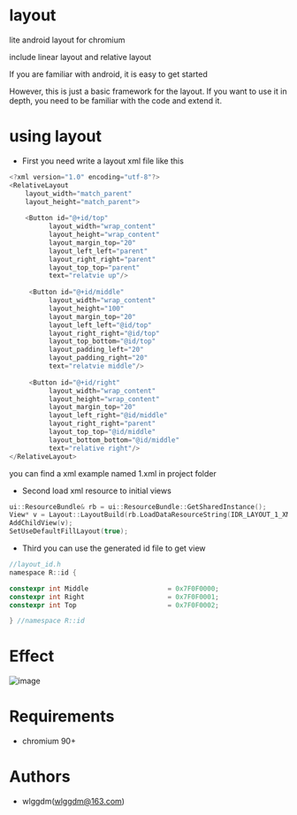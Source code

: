 # layout
lite android layout for chromium

include linear layout and relative layout

If you are familiar with android, it is easy to get started

However, this is just a basic framework for the layout. If you want to use it in depth, you need to be familiar with the code and extend it.

# using layout

* First you need write a layout xml file like this

```c
<?xml version="1.0" encoding="utf-8"?>
<RelativeLayout
    layout_width="match_parent"
    layout_height="match_parent">
    
    <Button id="@+id/top"
          layout_width="wrap_content"
          layout_height="wrap_content"
          layout_margin_top="20"
          layout_left_left="parent"
          layout_right_right="parent"
          layout_top_top="parent"
          text="relatvie up"/>
          
     <Button id="@+id/middle"
          layout_width="wrap_content"
          layout_height="100"
          layout_margin_top="20"
          layout_left_left="@id/top"
          layout_right_right="@id/top"
          layout_top_bottom="@id/top"
          layout_padding_left="20"
          layout_padding_right="20"
          text="relatvie middle"/>
          
     <Button id="@+id/right"
          layout_width="wrap_content"
          layout_height="wrap_content"
          layout_margin_top="20"
          layout_left_right="@id/middle"
          layout_right_right="parent"
          layout_top_top="@id/middle"
          layout_bottom_bottom="@id/middle"
          text="relative right"/>
</RelativeLayout>
```
you can find a xml example named 1.xml in project folder

* Second load xml resource to initial views
```c
ui::ResourceBundle& rb = ui::ResourceBundle::GetSharedInstance();
View* v = Layout::LayoutBuild(rb.LoadDataResourceString(IDR_LAYOUT_1_XML));
AddChildView(v);
SetUseDefaultFillLayout(true);
```
* Third you can use the generated id file to get view
```c
//layout_id.h
namespace R::id { 

constexpr int Middle                    = 0x7F0F0000;
constexpr int Right                     = 0x7F0F0001;
constexpr int Top                       = 0x7F0F0002;

} //namespace R::id
```

# Effect
![image](https://user-images.githubusercontent.com/11361001/136934718-dc2fe55f-16d5-45e6-92b3-2d19a1b1549d.png)

# Requirements
* chromium 90+

# Authors
* wlggdm(wlggdm@163.com)
